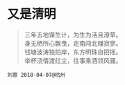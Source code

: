 # 又是清明

> 三年五地谋生计，为生为活且潦草。  
> 身无栖所心飘曳，走南闯北赚寂寥。  
> 钱塘波涛独拍岸，东方明珠自招摇。  
> 举杯浇情渡红尘，往事乘酒领风骚。  

```
刘意 2018-04-07@杭州
```

